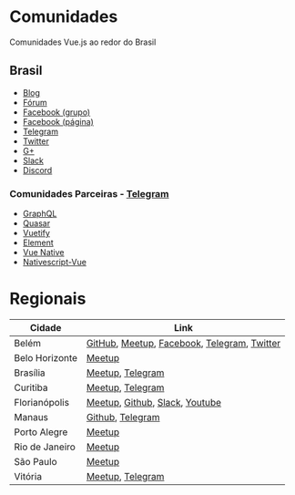 # Comunidades
Comunidades Vue.js ao redor do Brasil

## Brasil
- [Blog](http://www.vuejs-brasil.com.br)
- [Fórum](https://github.com/vuejs-br/forum)
- [Facebook (grupo)](https://www.facebook.com/groups/vuejsbr/)
- [Facebook (página)](https://www.facebook.com/vuejsbrasil/)
- [Telegram](https://t.me/vuejsbrasil)
- [Twitter](https://twitter.com/vuejs_brasil)
- [G+](https://plus.google.com/communities/104012886918830494146)
- [Slack](https://vuejs-brasil.herokuapp.com/)
- [Discord](https://discord.gg/9P6U3Zufxx)

### Comunidades Parceiras - [Telegram](https://telegram.org/)
- [GraphQL](https://t.me/GraphQLBrasil)
- [Quasar](https://t.me/quasarframeworkbrasil)
- [Vuetify](https://t.me/vuetifybr)
- [Element](https://t.me/elementbr)
- [Vue Native](https://t.me/VueNative)
- [Nativescript-Vue](https://t.me/nativescriptvuebr)

# Regionais

Cidade | Link |
------ | ----
Belém | [GitHub](https://github.com/vuejs-norte), [Meetup](https://www.meetup.com/Vue-js-Norte/), [Facebook](https://www.facebook.com/vuejsnorte), [Telegram](https://t.me/joinchat/KjIVwE5XY11h7evjXTwU0A), [Twitter](https://twitter.com/NorteVue)
Belo Horizonte | [Meetup](https://www.meetup.com/pt-BR/Vuejs-at-BH)
Brasília | [Meetup](https://www.meetup.com/pt-BR/Vuejs-at-DF), [Telegram](https://t.me/joinchat/Cl7Ygxbtjht9yw5AXGTIjw)
Curitiba | [Meetup](https://www.meetup.com/Vue-Curitiba/), [Telegram](https://t.me/joinchat/Gj87SRSgOx_dtQ2LTI-WUA)
Florianópolis | [Meetup](https://www.meetup.com/pt-BR/floripa-vuejs/), [Github](https://github.com/vuefloripa), [Slack](https://join.slack.com/t/vuefloripa/shared_invite/enQtMjQyNjYwNDEyMTk4LTY1ZDVmMTg2ZmZiNzM4Mjk3YjhhNjlmYWQ4ZDM0NzliMTcwZTk4NjFhMjliZGIxYmE5YzU0M2ViMTc4NGY3MzE), [Youtube](https://www.youtube.com/channel/UCzQX1I0wiW64Fh7dVUIM-BA)
Manaus | [Github](https://github.com/VueJS-Manaus), [Telegram](https://t.me/vuejsmanaus)
Porto Alegre | [Meetup](https://www.meetup.com/pt-BR/Meetup-de-Vue-js-Porto-Alegre)
Rio de Janeiro | [Meetup](https://www.meetup.com/pt-BR/Vue-js-in-Rio)
São Paulo | [Meetup](https://www.meetup.com/pt-BR/VueJS-SP/)
Vitória | [Meetup](https://www.meetup.com/pt-BR/Vue-js-in-Vix/), [Telegram](https://t.me/vuejsvix)
